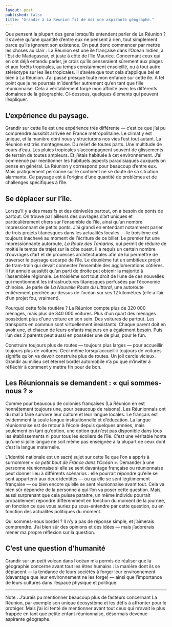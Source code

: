 ```yaml
---
layout: post
published: false
title: "Grandir à La Réunion fit de moi une aspirante géographe."
---
```

Que pensent la plupart des gens lorsqu’ils entendent parler de La Réunion ? Il s’avère qu’une quantité d’entre eux ne pensent à rien, tout simplement parce qu’ils ignorent son existence. On peut donc commencer par mettre les choses au clair : La Réunion est une île française dans l’Océan Indien, à l’Est de Madagascar, et juste à côté de l’île Maurice.
Concernant ceux qui en ont déjà entendu parler, je crois qu’ils penseraient sûrement aux plages et aux forêts tropicales, au temps constamment ensoleillé, ou à tout autre stéréotype sur les îles tropicales. Il s’avère que tout cela s’applique bel et bien à La Réunion.
J’ai passé presque toute mon enfance sur cette île. À tel point que je ne pourrais m’identifier autrement qu’en tant que fille réunionnaise.
Cela a véritablement forgé mon affinité avec les différents domaines de la géographie. Ci-dessous, quelques éléments qui peuvent l’expliquer.

## L’expérience du paysage.
Grandir sur cette île est une expérience très différente — c’est ce que j’ai pu comprendre aussitôt arrivée en France métropolitaine. Le climat y est unique, et la manière dont nous y structurons nos vies l’est tout autant.
La Réunion est très montagneuse. Du relief de toutes parts. Une multitude de cours d’eau. Les pluies tropicales s’accompagnent souvent de glissements de terrain de toutes ampleurs. Et j’étais habituée à cet environnement.
J’ai commencé par mentionner les habituels aspects paradisiaques auxquels on pense en général. La Réunion y correspond pour beaucoup d’entre eux. Mais pratiquement personne sur le continent ne se doute de sa situation alarmante. Ce paysage est à l’origine d’une quantité de problèmes et de challenges spécifiques à l’île.

## Se déplacer sur l’île.
Lorsqu’il y a des massifs et des dénivelés partout, on a besoin de ponts de partout. On trouve par ailleurs des ouvrages d’art uniques et particulièrement chers sur l’ensemble de l’île, ainsi qu’un nombre impressionnant de petits ponts.
J’ai grandi en entendant notamment parler de trois projets titanesques dans les actualités locales — le troisième est toujours inachevé au moment de l’écriture de ce billet.
Le premier fut une impressionnante autoroute, _La Route des Tamarins_, qui permit de réduire de moitié le temps de trajet sur la côte ouest. Il a requis un certain nombre d’ouvrages d’art et de prouesses architecturales afin de lui permettre de traverser le paysage escarpé de l’île.
Le deuxième fut un ambitieux projet de tram-train qui devait connecter l’ensemble des agglomerations côtières. Il fut annulé aussitôt qu’un parti de droite put obtenir la majorité à l’assemblée régionale.
Le troisième sort tout droit de l’une de ces nouvelles qui mentionnent les infrastructures titanesques perfusées par l’économie chinoise. Je parle de _La Nouvelle Route du Littoral_, une autoroute entièrement perchée au-dessus de l’océan sur ses 12 kilomètres (elle a l’air d’un projet fou, vraiment).

Pourquoi cette folie routière ? La Réunion compte plus de 320 000 ménages, mais plus de 340 000 voitures. Plus d'un quart des ménages possèdent plus d'une voiture en son sein.
Des voitures de partout. Les transports en commun sont virtuellement inexistants. Chaque parent doit en avoir une, et chacun de leurs enfants majeurs en a également besoin. Puis l’un des 2 parents peut aussi en posséder une de plus, pour le fun.

Construire toujours plus de routes — toujours plus larges — pour accueillir toujours plus de voitures. Ceci même lorsqu’accueillir toujours de voitures signifie qu’on va devoir construire plus de routes. Un joli cercle vicieux.
Grandir au milieu cet éternel bordel automobile n’a pu que m’inviter à réfléchir à comment y mettre fin pour de bon.

## Les Réunionnais se demandent : « qui sommes-nous ? »
Comme pour beaucoup de colonies françaises (La Réunion en est honnêtement toujours une, pour beaucoup de raisons), Les Réunionnais ont du mal à faire survivre leur culture et leur langue locales. Le français est évidemment la seule langue institutionnelle et d’éducation.
La langue réunionnaise est de retour à l’école depuis quelques années, mais seulement en tant qu’option, une option qui n’est pas disponible dans tous les établissements ni pour tous les écoliers de l’île.  C’est une véritable honte qu’une si jolie langue ne soit même pas   enseignée à la plupart de ceux dont c’est la langue maternelle.

L’identité nationale est un sacré sujet sur cette île que l’on a appris à surnommer « _ce petit bout de France dans l’Océan_ ».
Demander à une personne réunionnaise si elle se sent davantage française ou réunionnaise peut donner lieu à différents scénarios : elle pourrait répondre qu’elle se sent appartenir aux deux identités — ou qu’elle se sent légitimement française — ou bien encore qu’elle se sent réunionnaise avant tout.
Cela va bien sûr dépendre de la personne à qui l’on va poser cette question. Mais, aussi surprenant que cela puisse paraitre, un même individu pourrait probablement répondre différemment en fonction du moment de la journée, en fonction ce que vous auriez pu sous-entendre par cette question, ou en fonction des actualités politiques du moment.

Qui sommes-nous bordel ? Il n’y a pas de réponse simple, et j’aimerais comprendre. J’ai bien sûr des opinions et des idées — mais j’adorerais mener ma propre réflexion sur la question.

## C’est une question d’humanité
Grandir sur un _petit_ volcan dans l’océan m’a permis de réaliser que la géographie concerne avant tout les êtres humains : la manière dont ils se déplacent — la tendance de leurs sociétés à forger leur environnement (davantage que leur environnement ne les forge) — ainsi que l’importance de leurs cultures dans l’espace physique et politique.

- - - -

Note : J’aurais pu mentionner beaucoup plus de facteurs concernant La Réunion, par exemple son unique écosystème et les défis à affronter pour le protéger. Mais j’ai ici tenté de mentionner avant tout ceux qui m’avait le plus frappée en tant que petite enfant réunionnaise, désormais devenue aspirante géographe.
